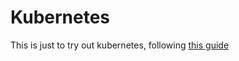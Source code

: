 # Kubernetes


This is just to try out kubernetes, following [this guide](https://medium.freecodecamp.org/learn-kubernetes-in-under-3-hours-a-detailed-guide-to-orchestrating-containers-114ff420e882)

